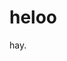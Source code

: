 <!--
title: hello1
tags: a, b, c
publishStatus: draft
license: cc-40-by-nd
notifyFollowers: true
-->

# heloo

hay.
